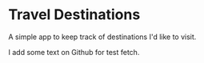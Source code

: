 # Travel Destinations

A simple app to keep track of destinations I'd like to visit.

I add some text on Github for test fetch.
